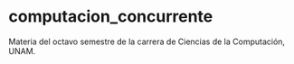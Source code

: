 # computacion_concurrente
Materia del octavo semestre de la carrera de Ciencias de la Computación, UNAM.
